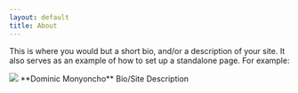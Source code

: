 ```yaml
---
layout: default
title: About
---
```


This is where you would but a short bio, and/or a description of your site. It also serves as an example of how to set up a standalone page. For example:

<img src="/images/shakespeare.png" class="right" />
**Dominic Monyoncho** Bio/Site Description